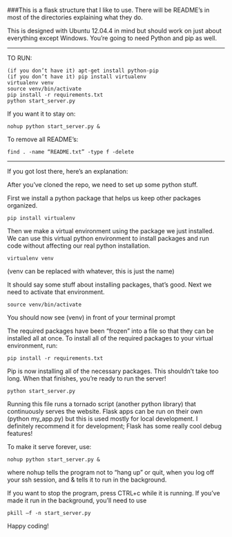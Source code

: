 ###This is a flask structure that I like to use. There will be README’s in most of the directories explaining what they do.


This is designed with Ubuntu 12.04.4 in mind but should work on just about everything except Windows. You’re going to need Python and pip as well.

- - - - - - - - - - - - - - - - - - - - - - - - - - - - - - - - - - -

TO RUN:

```
(if you don’t have it) apt-get install python-pip
(if you don’t have it) pip install virtualenv
virtualenv venv
source venv/bin/activate
pip install -r requirements.txt
python start_server.py
```
If you want it to stay on:

`nohup python start_server.py &`

To remove all README’s:

`find . -name “README.txt” -type f -delete`

- - - - - - - - - - - - - - - - - - - - - - - - - - - - - - - - - - -


If you got lost there, here’s an explanation:

After you’ve cloned the repo, we need to set up some python stuff.

First we install a python package that helps us keep other packages organized.

`pip install virtualenv`

Then we make a virtual environment using the package we just installed. We can use this virtual python environment to install packages and run code without affecting our real python installation.

`virtualenv venv`

(venv can be replaced with whatever, this is just the name)

It should say some stuff about installing packages, that’s good. Next we need to activate that environment.

`source venv/bin/activate`

You should now see (venv) in front of your terminal prompt

The required packages have been “frozen” into a file so that they can be installed all at once. To install all of the required packages to your virtual environment, run:

`pip install -r requirements.txt`

Pip is now installing all of the necessary packages. This shouldn’t take too long.
When that finishes, you’re ready to run the server!

`python start_server.py`

Running this file runs a tornado script (another python library) that continuously serves the website. Flask apps can be run on their own (python my_app.py) but this is used mostly for local development. I definitely recommend it for development; Flask has some really cool debug features!

To make it serve forever, use:

`nohup python start_server.py &`

where nohup tells the program not to “hang up” or quit, when you log off your ssh session, and & tells it to run in the background.

If you want to stop the program, press CTRL+c while it is running.
If you’ve made it run in the background, you’ll need to use

`pkill —f -n start_server.py`

Happy coding!
